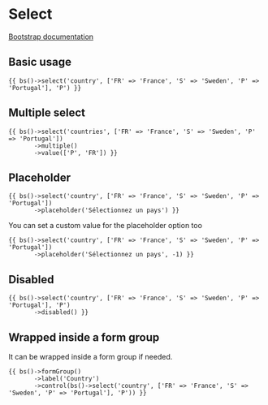 # Select

[Bootstrap documentation](https://getbootstrap.com/docs/4.1/components/forms/#select-menu)

## Basic usage

```$php
{{ bs()->select('country', ['FR' => 'France', 'S' => 'Sweden', 'P' => 'Portugal'], 'P') }}
```

## Multiple select

```$php
{{ bs()->select('countries', ['FR' => 'France', 'S' => 'Sweden', 'P' => 'Portugal'])
       ->multiple()
       ->value(['P', 'FR']) }}
```

## Placeholder

```$php
{{ bs()->select('country', ['FR' => 'France', 'S' => 'Sweden', 'P' => 'Portugal'])
       ->placeholder('Sélectionnez un pays') }}
```

You can set a custom value for the placeholder option too

```$php
{{ bs()->select('country', ['FR' => 'France', 'S' => 'Sweden', 'P' => 'Portugal'])
       ->placeholder('Sélectionnez un pays', -1) }}
```

## Disabled

```$php
{{ bs()->select('country', ['FR' => 'France', 'S' => 'Sweden', 'P' => 'Portugal'], 'P')
       ->disabled() }}
```

## Wrapped inside a form group

It can be wrapped inside a form group if needed.

```$php
{{ bs()->formGroup()
       ->label('Country')
       ->control(bs()->select('country', ['FR' => 'France', 'S' => 'Sweden', 'P' => 'Portugal'], 'P')) }}
```


